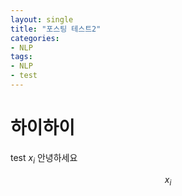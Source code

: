 ```yaml
---
layout: single
title: "포스팅 테스트2"
categories:
- NLP
tags:
- NLP
- test
---
```


# 하이하이 

test 
$x_i$
안녕하세요

$$x_i$$

